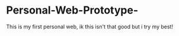 # Personal-Web-Prototype-
This is my first personal web, ik this isn't that good but i try my best!
